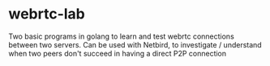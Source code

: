 # webrtc-lab

Two basic programs in golang to learn and test webrtc connections between two servers. Can be used with Netbird, to investigate / understand when two peers don't succeed in having a direct P2P connection


